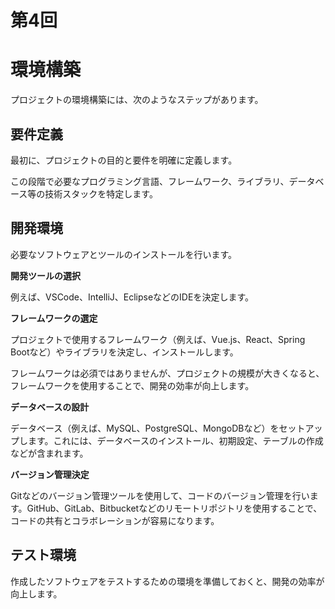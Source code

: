 # 第4回

# 環境構築

プロジェクトの環境構築には、次のようなステップがあります。
## 要件定義

最初に、プロジェクトの目的と要件を明確に定義します。

この段階で必要なプログラミング言語、フレームワーク、ライブラリ、データベース等の技術スタックを特定します。

## 開発環境

必要なソフトウェアとツールのインストールを行います。

**開発ツールの選択**

例えば、VSCode、IntelliJ、EclipseなどのIDEを決定します。

**フレームワークの選定**

プロジェクトで使用するフレームワーク（例えば、Vue.js、React、Spring Bootなど）やライブラリを決定し、インストールします。

フレームワークは必須ではありませんが、プロジェクトの規模が大きくなると、フレームワークを使用することで、開発の効率が向上します。

**データベースの設計**

データベース（例えば、MySQL、PostgreSQL、MongoDBなど）をセットアップします。これには、データベースのインストール、初期設定、テーブルの作成などが含まれます。

**バージョン管理決定**

Gitなどのバージョン管理ツールを使用して、コードのバージョン管理を行います。GitHub、GitLab、Bitbucketなどのリモートリポジトリを使用することで、コードの共有とコラボレーションが容易になります。

## テスト環境

作成したソフトウェアをテストするための環境を準備しておくと、開発の効率が向上します。

